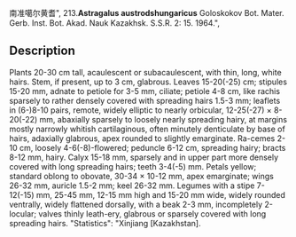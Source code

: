 南准噶尔黄耆",
213.**Astragalus austrodshungaricus** Goloskokov Bot. Mater. Gerb. Inst. Bot. Akad. Nauk Kazakhsk. S.S.R. 2: 15. 1964.",

## Description
Plants 20-30 cm tall, acaulescent or subacaulescent, with thin, long, white hairs. Stem, if present, up to 3 cm, glabrous. Leaves 15-20(-25) cm; stipules 15-20 mm, adnate to petiole for 3-5 mm, ciliate; petiole 4-8 cm, like rachis sparsely to rather densely covered with spreading hairs 1.5-3 mm; leaflets in (6-)8-10 pairs, remote, widely elliptic to nearly orbicular, 12-25(-27) × 8-20(-22) mm, abaxially sparsely to loosely nearly spreading hairy, at margins mostly narrowly whitish cartilaginous, often minutely denticulate by base of hairs, adaxially glabrous, apex rounded to slightly emarginate. Ra-cemes 2-10 cm, loosely 4-6(-8)-flowered; peduncle 6-12 cm, spreading hairy; bracts 8-12 mm, hairy. Calyx 15-18 mm, sparsely and in upper part more densely covered with long spreading hairs; teeth 3-4(-5) mm. Petals yellow; standard oblong to obovate, 30-34 × 10-12 mm, apex emarginate; wings 26-32 mm, auricle 1.5-2 mm; keel 26-32 mm. Legumes with a stipe 7-12(-15) mm, 25-45 mm, 12-15 mm high and 15-20 mm wide, widely rounded ventrally, widely flattened dorsally, with a beak 2-3 mm, incompletely 2-locular; valves thinly leath-ery, glabrous or sparsely covered with long spreading hairs.
  "Statistics": "Xinjiang [Kazakhstan].
